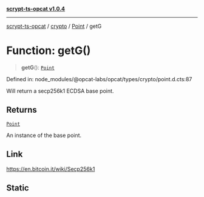 [**scrypt-ts-opcat v1.0.4**](../../../../../README.md)

***

[scrypt-ts-opcat](../../../../../README.md) / [crypto](../../../README.md) / [Point](../README.md) / getG

# Function: getG()

> **getG**(): [`Point`](../../../classes/Point.md)

Defined in: node\_modules/@opcat-labs/opcat/types/crypto/point.d.cts:87

Will return a secp256k1 ECDSA base point.

## Returns

[`Point`](../../../classes/Point.md)

An instance of the base point.

## Link

https://en.bitcoin.it/wiki/Secp256k1

## Static
